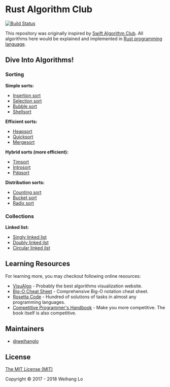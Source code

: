 # Rust Algorithm Club

[![Build Status](https://travis-ci.com/weihanglo/rust-algorithm-club.svg?token=jBygxQ3kLkkfxSeAJnP2&branch=master)](https://travis-ci.com/weihanglo/rust-algorithm-club)

This repository was originally inspired by [Swift Algorithm Club][swift-algorithm-club]. All algorithms here would be explained and implemented in [Rust programming language][rust].

[swift-algorithm-club]: https://github.com/raywenderlich/swift-algorithm-club
[rust]: https://www.rust-lang.org/

## Dive Into Algorithms!

### Sorting

**Simple sorts:**

- [Insertion sort](src/sorting/insertion_sort)
- [Selection sort](src/sorting/selection_sort)
- [Bubble sort](src/sorting/bubble_sort)
- [Shellsort](src/sorting/shellsort)

**Efficient sorts:**

- [Heapsort](src/sorting/heapsort)
- [Quicksort](src/sorting/quicksort)
- [Mergesort](src/sorting/mergesort)

**Hybrid sorts (more efficient):**

- [Timsort](src/sorting/timsort)
- [Introsort](src/sorting/introsort)
- [Pdqsort](src/sorting/pdqsort)

**Distribution sorts:**

- [Counting sort](src/sorting/counting_sort)
- [Bucket sort](src/sorting/bucket_sort)
- [Radix sort](src/sorting/radix_sort)

### Collections

**Linked list:**

- [Singly linked list](src/collections/linkedList#singly-linked-list)
- [Doubly linked ilst](src/collections/linkedList#doubly-linked-list)
- [Circular linked ilst](src/collections/linkedList#circular-linked-list)

## Learning Resources

For learning more, you may checkout following online resources:

- [VisuAlgo](https://visualgo.net/) - Probably the best algorithms visualization website.
- [Big-O Cheat Sheet](http://bigocheatsheet.com/) - Comprehensive Big-O notation cheat sheet.
- [Rosetta Code](http://rosettacode.org) - Hundred of solutions of tasks in almost any programming languages.
- [Competitive Programmer's Handbook](https://cses.fi/book.html) - Make you more competitive. The book itself is also competitive.

## Maintainers

- [@weihanglo](https://github.com/weihanglo)

## License

[The MIT License (MIT)](LICENSE)

Copyright © 2017 - 2018 Weihang Lo
